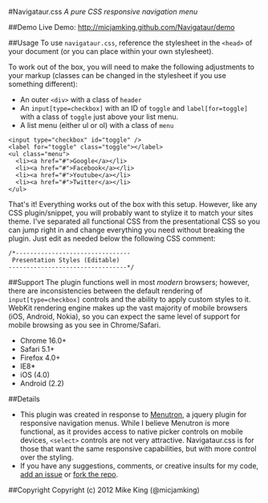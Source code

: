 #Navigataur.css
*A pure CSS responsive navigation menu*


##Demo
Live Demo: http://micjamking.github.com/Navigataur/demo


##Usage
To use `navigataur.css`, reference the stylesheet in the `<head>` of your document (or you can place within your own stylesheet).

To work out of the box, you will need to make the following adjustments to your markup (classes can be changed in the stylesheet if you use something different):
* An outer `<div>` with a class of `header` 
* An `input[type=checkbox]` with an ID of `toggle` and `label[for=toggle]` with a class of `toggle` just above your list menu. 
* A list menu (either ul or ol) with a class of `menu`

```
<input type="checkbox" id="toggle" />
<label for="toggle" class="toggle"></label>
<ul class="menu">
  <li><a href="#">Google</a></li>
  <li><a href="#">Facebook</a></li>		
  <li><a href="#">Youtube</a></li>	
  <li><a href="#">Twitter</a></li>	
</ul>
```

That's it! Everything works out of the box with this setup. However, like any CSS plugin/snippet, you will probably want to stylize it to match your sites theme. I've separated all functional CSS from the presentational CSS so you can jump right in and change everything you need without breaking the plugin. Just edit as needed below the following CSS comment:

```
/*--------------------------------
 Presentation Styles (Editable)
---------------------------------*/
```

##Support
The plugin functions well in most _modern_ browsers; however, there are inconsistencies between the default rendering of `input[type=checkbox]` controls and the ability to apply custom styles to it. WebKit rendering engine makes up the vast majority of mobile browsers (iOS, Android, Nokia), so you can expect the same level of support for mobile browsing as you see in Chrome/Safari.

* Chrome 16.0+
* Safari 5.1+
* Firefox 4.0+
* IE8*
* iOS (4.0)
* Android (2.2)


##Details
* This plugin was created in response to [Menutron](https://github.com/micjamking/Menutron), a jquery plugin for responsive navigation menus. While I believe Menutron is more functional, as it provides access to native picker controls on mobile devices, `<select>` controls are not very attractive. Navigataur.css is for those that want the same responsive capabilities, but with more control over the styling.
* If you have any suggestions, comments, or creative insults for my code, [add an issue](https://github.com/micjamking/Navigataur/issues/new) or [fork the repo](https://github.com/micjamking/Navigataur/fork_select).


##Copyright
Copyright (c) 2012 Mike King (@micjamking)